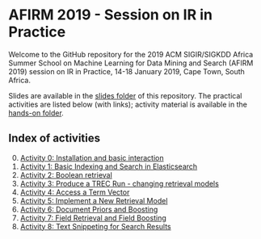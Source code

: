 # AFIRM 2019 - Session on IR in Practice

Welcome to the GitHub repository for the 2019 ACM SIGIR/SIGKDD Africa Summer School on Machine Learning for Data Mining and Search (AFIRM 2019) session on IR in Practice, 14-18 January 2019, Cape Town, South Africa. 

Slides are available in the [slides folder](https://github.com/ielab/afirm2019/tree/master/slides) of this repository. The practical activities are listed below (with links); activity material is available in the [hands-on folder](https://github.com/ielab/afirm2019/tree/master/hands-on).

## Index of activities

0. [Activity 0: Installation and basic interaction](https://github.com/ielab/afirm2019/tree/master/hands-on/activity-0)
1. [Activity 1: Basic Indexing and Search in Elasticsearch](https://github.com/ielab/afirm2019/tree/master/hands-on/activity-1)
2. [Activity 2: Boolean retrieval](https://github.com/ielab/afirm2019/tree/master/hands-on/activity-2)
3. [Activity 3: Produce a TREC Run - changing retrieval models](https://github.com/ielab/afirm2019/tree/master/hands-on/activity-3)
4. [Activity 4: Access a Term Vector](https://github.com/ielab/afirm2019/tree/master/hands-on/activity-4)
5. [Activity 5: Implement a New Retrieval Model](https://github.com/ielab/afirm2019/tree/master/hands-on/activity-5)
6. [Activity 6: Document Priors and Boosting](https://github.com/ielab/afirm2019/tree/master/hands-on/activity-6)
7. [Activity 7: Field Retrieval and Field Boosting](https://github.com/ielab/afirm2019/tree/master/hands-on/activity-7)
8. [Activity 8: Text Snippeting for Search Results](https://github.com/ielab/afirm2019/tree/master/hands-on/activity-8)
